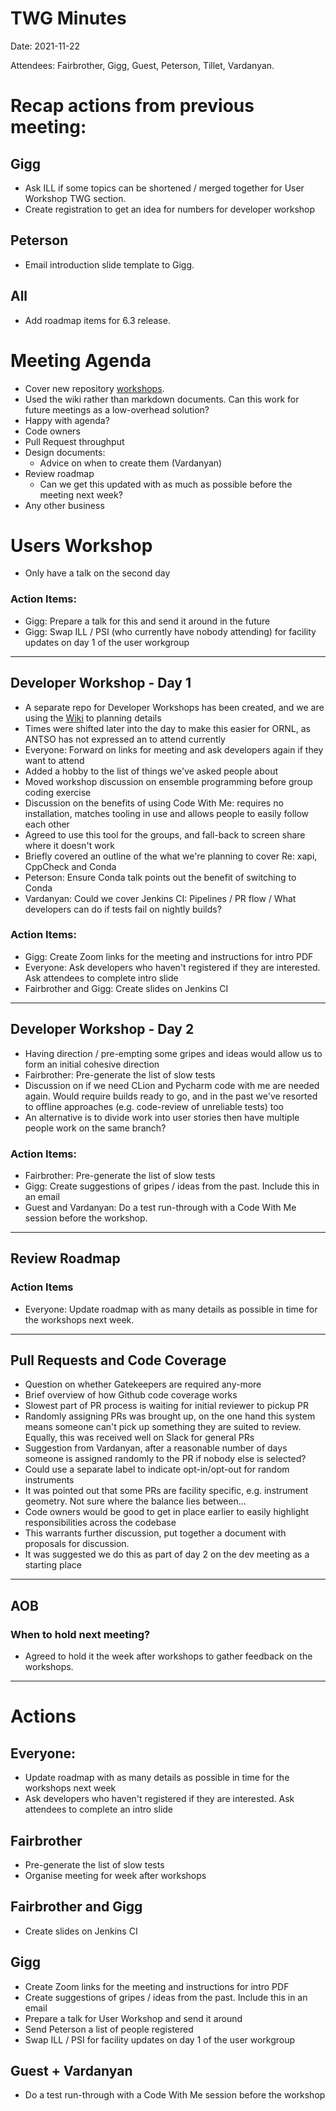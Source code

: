 # TWG Minutes

Date: 2021-11-22

Attendees: Fairbrother, Gigg, Guest, Peterson, Tillet, Vardanyan.

# Recap actions from previous meeting:

## Gigg
- Ask ILL if some topics can be shortened / merged together for User Workshop TWG section.
- Create registration to get an idea for numbers for developer workshop

## Peterson
- Email introduction slide template to Gigg.

## All
- Add roadmap items for 6.3 release.

# Meeting Agenda

- Cover new repository [workshops](https://github.com/mantidproject/workshops).
- Used the wiki rather than markdown documents. Can this work for future meetings as a low-overhead solution?
- Happy with agenda?
- Code owners
- Pull Request throughput
- Design documents:
  - Advice on when to create them (Vardanyan)
- Review roadmap
  - Can we get this updated with as much as possible before the meeting next week?
- Any other business

# Users Workshop
- Only have a talk on the second day

### Action Items:
- Gigg: Prepare a talk for this and send it around in the future
- Gigg: Swap ILL / PSI (who currently have nobody attending) for facility updates on day 1 of the user workgroup

---

## Developer Workshop - Day 1
- A separate repo for Developer Workshops has been created, and we are using the [Wiki](https://github.com/mantidproject/workshops/wiki/Developer-Workshop-2021) to planning details
- Times were shifted later into the day to make this easier for ORNL, as ANTSO has not expressed an to attend currently
- Everyone: Forward on links for meeting and ask developers again if they want to attend
- Added a hobby to the list of things we've asked people about
- Moved workshop discussion on ensemble programming before group coding exercise
- Discussion on the benefits of using Code With Me: requires no installation, matches tooling in use and allows people to easily follow each other
- Agreed to use this tool for the groups, and fall-back to screen share where it doesn't work
- Briefly covered an outline of the what we're planning to cover Re: xapi, CppCheck and Conda
- Peterson: Ensure Conda talk points out the benefit of switching to Conda
- Vardanyan: Could we cover Jenkins CI: Pipelines / PR flow / What developers can do if tests fail on nightly builds?

### Action Items:
- Gigg: Create Zoom links for the meeting and instructions for intro PDF
- Everyone: Ask developers who haven't registered if they are interested. Ask attendees to complete intro slide
- Fairbrother and Gigg: Create slides on Jenkins CI

---

## Developer Workshop - Day 2
- Having direction / pre-empting some gripes and ideas would allow us to form an initial cohesive direction
- Fairbrother: Pre-generate the list of slow tests
- Discussion on if we need CLion and Pycharm code with me are needed again. Would require builds ready to go, and in the past we've resorted to offline approaches (e.g. code-review of unreliable tests) too
- An alternative is to divide work into user stories then have multiple people work on the same branch?

### Action Items:
- Fairbrother: Pre-generate the list of slow tests
- Gigg: Create suggestions of gripes / ideas from the past. Include this in an email
- Guest and Vardanyan: Do a test run-through with a Code With Me session before the workshop.
---

## Review Roadmap

### Action Items
-  Everyone: Update roadmap with as many details as possible in time for the workshops next week.

---

## Pull Requests and Code Coverage
- Question on whether Gatekeepers are required any-more
- Brief overview of how Github code coverage works
- Slowest part of PR process is waiting for initial reviewer to pickup PR
- Randomly assigning PRs was brought up, on the one hand this system means someone can't pick up something they are suited to review. Equally, this was received well on Slack for general PRs
- Suggestion from Vardanyan, after a reasonable number of days someone is assigned randomly to the PR if nobody else is selected?
- Could use a separate label to indicate opt-in/opt-out for random instruments
- It was pointed out that some PRs are facility specific, e.g. instrument geometry. Not sure where the balance lies between...
- Code owners would be good to get in place earlier to easily highlight responsibilities across the codebase
- This warrants further discussion, put together a document with proposals for discussion.
- It was suggested we do this as part of day 2 on the dev meeting as a starting place

---

## AOB
### When to hold next meeting?
- Agreed to hold it the week after workshops to gather feedback on the workshops.

---

# Actions

## Everyone:
- Update roadmap with as many details as possible in time for the workshops next week
- Ask developers who haven't registered if they are interested. Ask attendees to complete an intro slide

## Fairbrother
- Pre-generate the list of slow tests
- Organise meeting for week after workshops

## Fairbrother and Gigg
- Create slides on Jenkins CI

## Gigg
- Create Zoom links for the meeting and instructions for intro PDF
- Create suggestions of gripes / ideas from the past. Include this in an email
- Prepare a talk for User Workshop and send it around
- Send Peterson a list of people registered
- Swap ILL / PSI for facility updates on day 1 of the user workgroup

## Guest + Vardanyan
- Do a test run-through with a Code With Me session before the workshop
